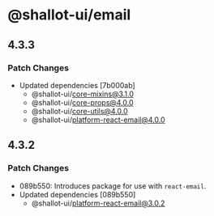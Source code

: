 # @shallot-ui/email

## 4.3.3

### Patch Changes

- Updated dependencies [7b000ab]
  - @shallot-ui/core-mixins@3.1.0
  - @shallot-ui/core-props@4.0.0
  - @shallot-ui/core-utils@4.0.0
  - @shallot-ui/platform-react-email@4.0.0

## 4.3.2

### Patch Changes

- 089b550: Introduces package for use with `react-email`.
- Updated dependencies [089b550]
  - @shallot-ui/platform-react-email@3.0.2
